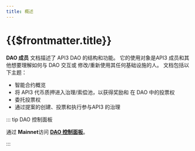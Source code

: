 ```yaml
---
title: 概述
---
```


# {{$frontmatter.title}}

**DAO 成员** 文档描述了 API3 DAO 的结构和功能。 它的使用对象是API3 成员和其他想要理解如何与 DAO 交互或 修改/重新使用其任何基础设施的人。 文档包括以下主题：

- 智能合约概览
- 将 API3 代币质押进入治理/索偿池，以获得奖励和 在 DAO 中的投票权
- 委托投票权
- 通过提案的创建、投票和执行参与API3 的治理

::: tip DAO 控制面板

通过 **Mainnet**访问 **[DAO 控制面板](https://api3.eth.link/#/)**。

:::<!--\[staging.api3.eth\](https://staging.api3.eth.link/) (Rinkeby Testnet)-->
